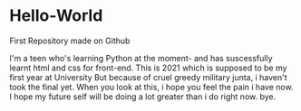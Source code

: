 # Hello-World
First Repository made on Github

I'm a teen who's learning Python at the moment- and  has suscessfully learnt html and css for front-end.
This is 2021 which is supposed to be my first year at University
But because of cruel greedy military junta, i haven't took the final yet.
When you look at this, i hope you feel the pain i have now. 
I hope my future self will be doing a lot greater than i do right now.
bye.
